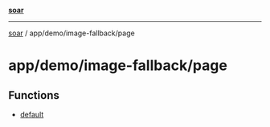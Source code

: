 [**soar**](../../../../README.md)

***

[soar](../../../../modules.md) / app/demo/image-fallback/page

# app/demo/image-fallback/page

## Functions

- [default](functions/default.md)
